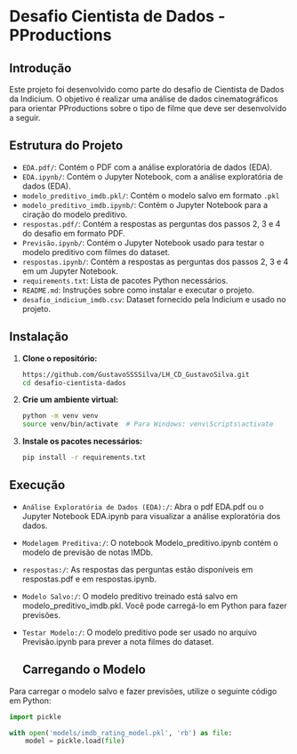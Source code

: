 # Desafio Cientista de Dados - PProductions

## Introdução

Este projeto foi desenvolvido como parte do desafio de Cientista de Dados da Indicium. O objetivo é realizar uma análise de dados cinematográficos para orientar PProductions sobre o tipo de filme que deve ser desenvolvido a seguir.

## Estrutura do Projeto

- `EDA.pdf/`: Contém o PDF com a análise exploratória de dados (EDA).
- `EDA.ipynb/`: Contém o Jupyter Notebook, com a análise exploratória de dados (EDA).
- `modelo_preditivo_imdb.pkl/`: Contém o modelo salvo em formato `.pkl`
- `modelo_preditivo_imdb.ipynb/`: Contém o Jupyter Notebook para a ciração do modelo preditivo.
- `respostas.pdf/`: Contém a respostas as perguntas dos passos 2, 3 e 4 do desafio em formato PDF.
- `Previsão.ipynb/`: Contém o Jupyter Notebook usado para testar o modelo preditivo com filmes do dataset.
- `respostas.ipynb/`: Contém a respostas as perguntas dos passos 2, 3 e 4 em um Jupyter Notebook.
- `requirements.txt`: Lista de pacotes Python necessários.
- `README.md`: Instruções sobre como instalar e executar o projeto.
- `desafio_indicium_imdb.csv`: Dataset fornecido pela Indicium e usado no projeto.

## Instalação

1. **Clone o repositório:**

   ```bash
   https://github.com/GustavoSSSSilva/LH_CD_GustavoSilva.git
   cd desafio-cientista-dados

2. **Crie um ambiente virtual:**

   ```bash
   python -m venv venv
   source venv/bin/activate  # Para Windows: venv\Scripts\activate

3. **Instale os pacotes necessários:**

   ```bash
   pip install -r requirements.txt

## Execução
- `Análise Exploratória de Dados (EDA):/`: Abra o pdf EDA.pdf ou o Jupyter Notebook EDA.ipynb para visualizar a análise exploratória dos dados.
- `Modelagem Preditiva:/`: O notebook Modelo_preditivo.ipynb contém o modelo de previsão de notas IMDb.
- `respostas:/`: As respostas das perguntas estão disponíveis em respostas.pdf e em respostas.ipynb.
- `Modelo Salvo:/`: O modelo preditivo treinado está salvo em modelo_preditivo_imdb.pkl. Você pode carregá-lo em Python para fazer previsões.
- `Testar Modelo:/`: O modelo preditivo pode ser usado no arquivo Previsão.ipynb para prever a nota filmes do dataset.
  
  ## Carregando o Modelo

Para carregar o modelo salvo e fazer previsões, utilize o seguinte código em Python:

```python
import pickle

with open('models/imdb_rating_model.pkl', 'rb') as file:
    model = pickle.load(file)
